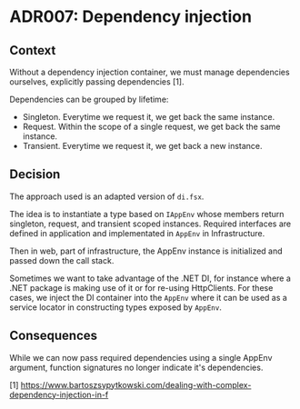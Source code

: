# ADR007: Dependency injection

## Context

Without a dependency injection container, we must manage dependencies ourselves,
explicitly passing dependencies [1].

Dependencies can be grouped by lifetime:

- Singleton. Everytime we request it, we get back the same instance.
- Request. Within the scope of a single request, we get back the same instance.
- Transient. Everytime we request it, we get back a new instance.

## Decision

The approach used is an adapted version of `di.fsx`.

The idea is to instantiate a type based on `IAppEnv` whose members return
singleton, request, and transient scoped instances. Required interfaces are
defined in application and implementated in `AppEnv` in Infrastructure.

Then in web, part of infrastructure, the AppEnv instance is initialized and
passed down the call stack.

Sometimes we want to take advantage of the .NET DI, for instance where a .NET
package is making use of it or for re-using HttpClients. For these cases, we
inject the DI container into the `AppEnv` where it can be used as a service
locator in constructing types exposed by `AppEnv`.

## Consequences

While we can now pass required dependencies using a single AppEnv argument,
function signatures no longer indicate it's dependencies.

[1] https://www.bartoszsypytkowski.com/dealing-with-complex-dependency-injection-in-f
